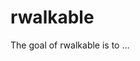 
<!-- README.md is generated from README.Rmd. Please edit that file -->

# rwalkable

The goal of rwalkable is to …
